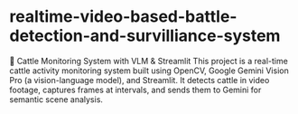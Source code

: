 # realtime-video-based-battle-detection-and-survilliance-system
🐄 Cattle Monitoring System with VLM &amp; Streamlit This project is a real-time cattle activity monitoring system built using OpenCV, Google Gemini Vision Pro (a vision-language model), and Streamlit. It detects cattle in video footage, captures frames at intervals, and sends them to Gemini for semantic scene analysis.
